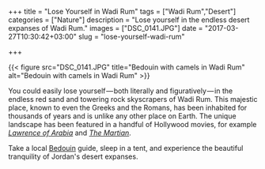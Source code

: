 +++
title = "Lose Yourself in Wadi Rum"
tags = ["Wadi Rum","Desert"]
categories = ["Nature"]
description = "Lose yourself in the endless desert expanses of Wadi Rum."
images = ["DSC_0141.JPG"]
date = "2017-03-27T10:30:42+03:00"
slug = "lose-yourself-wadi-rum"

+++

{{< figure src="DSC_0141.JPG" title="Bedouin with camels in Wadi Rum" alt="Bedouin with camels in Wadi Rum" >}}

You could easily lose yourself — both literally and figuratively — in the endless red sand and towering rock skyscrapers of Wadi Rum. This majestic place, known to even the Greeks and the Romans, has been inhabited for thousands of years and is unlike any other place on Earth. The unique landscape has been featured in a handful of Hollywood movies, for example [_Lawrence of Arabia_](https://en.wikipedia.org/wiki/Lawrence_of_Arabia_(film)) and [_The Martian_](https://en.wikipedia.org/wiki/The_Martian_(film)).

<!--more-->

Take a local [Bedouin](https://en.wikipedia.org/wiki/Bedouin) guide, sleep in a tent, and experience the beautiful tranquility of Jordan's desert expanses.
